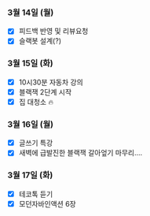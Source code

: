 ### 3월 14일 (월)
- [x] 피드백 반영 및 리뷰요청
- [x] 슬랙봇 설계(?)

### 3월 15일 (화)
- [x] 10시30분 자동차 강의
- [x] 블랙잭 2단계 시작
- [x] 집 대청소 🔥

### 3월 16일 (월)
- [x] 글쓰기 특강
- [x] 새벽에 급발진한 블랙잭 갈아엎기 마무리....

### 3월 17일 (화)
- [x] 테코톡 듣기
- [x] 모던자바인액션 6장
